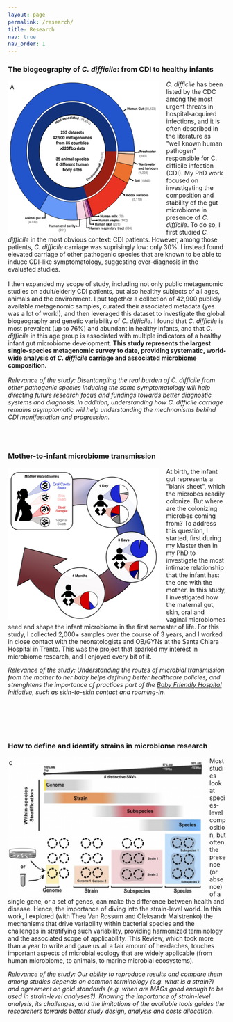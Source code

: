 ```yaml
---
layout: page
permalink: /research/
title: Research
nav: true
nav_order: 1
---
```




### **The biogeography of _C. difficile_: from CDI to healthy infants**

<img align="left" width="350" height="350" style="float:left; padding-right:15px" src="/assets/img/3.jpg">

_C. difficile_ has been listed by the CDC among the most urgent threats in hospital-acquired infections, and it is often described in the literature as "well known human pathogen" responsible for C. difficile infection (CDI). My PhD work focused on investigating the composition and stability of the gut microbiome in presence of _C. difficile_. To do so, I first studied _C. difficile_ in the most obvious context: CDI patients. However, among those patients, _C. difficile_ carriage was suprisingly low: only 30%. I instead found elevated carriage of other pathogenic species that are known to be able to induce CDI-like symptomatology, suggesting over-diagnosis in the evaluated studies. 
<br/><br/>
I then expanded my scope of study, including not only public metagenomic studies on adult/elderly CDI patients, but also healthy subjects of all ages, animals and the environment. I put together a collection of 42,900 publicly available metagenomic samples, curated their associated metadata (yes was a lot of work!), and then leveraged this dataset to investigate the global biogeography and genetic variability of _C. difficile_. I found that _C. difficile_ is most prevalent (up to 76%) and abundant in healthy infants, and that _C. difficile_ in this age group is associated with multiple indicators of a healthy infant gut microbiome development. **This study represents the largest single-species metagenomic survey to date, providing systematic, world-wide analysis of _C. difficile_ carriage and associated microbiome composition.**
<br/><br/>
_Relevance of the study: Disentangling the real burden of C. difficile from other pathogenic species inducing the same symptomatology will help directing future research focus and fundings towards better diagnostic systems and diagnosis. In addition, understanding how C. difficile carriage remains asymptomatic will help understanding the mechnanisms behind CDI manifestation and progression._


<br/><br/>
### **Mother-to-infant microbiome transmission**

<img align="left" width="350" height="350" style="float:left; padding-right:15px" src="/assets/img/4.jpg"> 

At birth, the infant gut represents a "blank sheet", which the microbes readily colonize. But where are the colonizing microbes coming from? To address this question, I started, first during my Master then in my PhD to investigate the most intimate relationship that the infant has: the one with the mother.  In this study, I investigated how the maternal gut, skin, oral and vaginal microbiomes seed and shape the infant microbiome in the first semester of life. For this study, I collected 2,000+ samples over the course of 3 years, and I worked in close contact with the neonatologists and OB/GYNs at the Santa Chiara Hospital in Trento. This was the project that sparked my interest in microbiome research, and I enjoyed every bit of it.

_Relevance of the study: Understanding the routes of microbial transmission from the mother to her baby helps defining better healthcare policies, and strenghtens the importance of practices part of the [Baby Friendly Hospital Initiative](https://www.unicef.org/media/95191/file/Baby-friendly-hospital-initiative-implementation-guidance-2018.pdf), such as skin-to-skin contact and rooming-in._ 

<br/><br/>
<br/><br/>
### **How to define and identify strains in microbiome research**

<img align="left" width="450" height="320" style="float:left; padding-right:15px" src="/assets/img/7.jpg"> 

Most studies look at species-level composition, but often the presence (or absence) of a single gene, or a set of genes, can make the difference between health and disease. Hence, the importance of diving into the strain-level world. In this work, I explored (with Thea Van Rossum and Oleksandr Maistrenko) the mechanisms that drive variability within bacterial species and the challenges in stratifying such variability, providing harmonized terminology and the associated scope of applicability. This Review, which took more than a year to write and gave us all a fair amount of headaches, touches important aspects of microbial ecology that are widely applicable (from human microbiome, to animals, to marine microbial ecosystems).

_Relevance of the study: Our ability to reproduce results and compare them among studies depends on common terminology (e.g. what is a strain?) and agreement on gold standards (e.g. when are MAGs good enough to be used in strain-level analyses?). Knowing the importance of strain-level analysis, its challenges, and the limitations of the available tools guides the researchers towards better study design, analysis and costs allocation._

<br/><br/>
